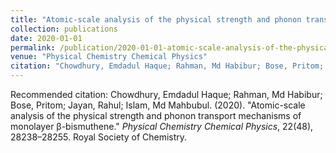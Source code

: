 ```yaml
---
title: "Atomic-scale analysis of the physical strength and phonon transport mechanisms of monolayer β-bismuthene"
collection: publications
date: 2020-01-01
permalink: /publication/2020-01-01-atomic-scale-analysis-of-the-physical-strength-and-phonon-transport-mechanisms-of-monolayer-bismuthene
venue: "Physical Chemistry Chemical Physics"
citation: "Chowdhury, Emdadul Haque; Rahman, Md Habibur; Bose, Pritom; Jayan, Rahul; Islam, Md Mahbubul. (2020). \"Atomic-scale analysis of the physical strength and phonon transport mechanisms of monolayer β-bismuthene.\" <i>Physical Chemistry Chemical Physics</i>, 22(48), 28238–28255. Royal Society of Chemistry."
---
```


Recommended citation: Chowdhury, Emdadul Haque; Rahman, Md Habibur; Bose, Pritom; Jayan, Rahul; Islam, Md Mahbubul. (2020). "Atomic-scale analysis of the physical strength and phonon transport mechanisms of monolayer β-bismuthene." <i>Physical Chemistry Chemical Physics</i>, 22(48), 28238–28255. Royal Society of Chemistry.
